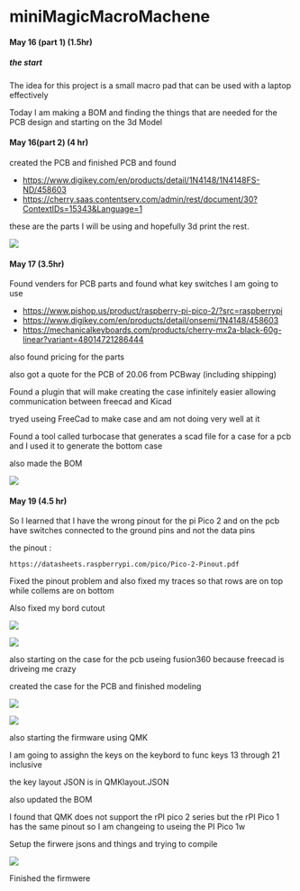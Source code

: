 # miniMagicMacroMachene

#### May 16 (part 1) (1.5hr)

##### the start

The idea for this project is a small macro pad that can be used with a laptop effectively

Today I am making a BOM and finding the things that are needed for the PCB design and starting on the 3d Model



#### May 16(part 2) (4 hr)

created the PCB and finished PCB and found 

- https://www.digikey.com/en/products/detail/1N4148/1N4148FS-ND/458603
- https://cherry.saas.contentserv.com/admin/rest/document/30?ContextIDs=15343&Language=1

these are the parts I will be using and hopefully 3d print the rest. 

![](https://hc-cdn.hel1.your-objectstorage.com/s/v3/2a4f2af618b56019a9ad0f7acd084e40a72afda3_image.png)



#### May 17 (3.5hr)

Found venders for PCB parts and found what key switches I am going to use

- https://www.pishop.us/product/raspberry-pi-pico-2/?src=raspberrypi
- https://www.digikey.com/en/products/detail/onsemi/1N4148/458603
- https://mechanicalkeyboards.com/products/cherry-mx2a-black-60g-linear?variant=48014721286444

also found pricing for the parts 

also got a quote for the PCB of 20.06 from PCBway (including shipping)

Found a plugin that will make creating the case infinitely easier allowing communication between freecad and Kicad 

tryed useing FreeCad to make case and am not doing very well at it 

Found a tool called turbocase that generates a scad file for a case for a pcb and I used it to generate the bottom case

also made the BOM

![](https://hc-cdn.hel1.your-objectstorage.com/s/v3/d4aed93295c08d1123759227e800be9debfb4fee_image.png)



#### May 19 (4.5 hr)

So I learned that I have the wrong pinout for the pi Pico 2 and on the pcb have switches connected to the ground pins and not the data pins

the pinout :

	https://datasheets.raspberrypi.com/pico/Pico-2-Pinout.pdf

Fixed the pinout problem and also fixed my traces so that rows are on top while collems are on bottom 

Also fixed my bord cutout 

![](https://hc-cdn.hel1.your-objectstorage.com/s/v3/f991de79bde488d023c933982953797590d9f2c7_image.png)


![](https://hc-cdn.hel1.your-objectstorage.com/s/v3/207465efb79e7bfdae7e1e5a1582351e55a2cdda_image.png)


also starting on the case for the pcb useing fusion360 because freecad is driveing me crazy


created the case for the PCB and finished modeling

![](https://hc-cdn.hel1.your-objectstorage.com/s/v3/d83f64d1468e36552dbad9a09bb2207f488d73d4_image.png)

![](https://hc-cdn.hel1.your-objectstorage.com/s/v3/01fa173185cb39b1c125f12657aa8aef534b38cb_screenshot_2025-05-19_104359.png)

also starting the firmware using QMK  

I am going to assighn the keys on the keybord to func keys 13 through 21 inclusive

the key layout JSON is in QMKlayout.JSON

also updated the BOM

I found that QMK does not support the rPI pico 2 series but the rPI Pico 1 has the same pinout so I am changeing to useing the PI Pico 1w

Setup the firwere jsons and things and trying to compile

![](https://hc-cdn.hel1.your-objectstorage.com/s/v3/477c8773aff9165533b1400a3b3218a7c8f698f3_image.png)

Finished the firmwere
